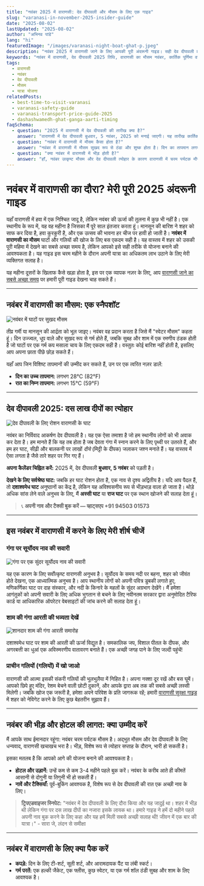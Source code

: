 ```yaml
---
title: "नवंबर 2025 में वाराणसी: देव दीपावली और मौसम के लिए एक गाइड"
slug: "varanasi-in-november-2025-insider-guide"
date: "2025-08-02"
lastUpdated: "2025-08-02"
author: "अभिनव पांडे"
lang: "hi"
featuredImage: "/images/varanasi-night-boat-ghat-p.jpeg"
description: "नवंबर 2025 में वाराणसी जाने के लिए आपकी पूरी अंदरूनी गाइड। सही देव दीपावली की तारीख, मौसम की जानकारी, पैकिंग टिप्स, और क्या उम्मीद करें, प्राप्त करें।"
keywords: "नवंबर में वाराणसी, देव दीपावली 2025 तिथि, वाराणसी का मौसम नवंबर, कार्तिक पूर्णिमा वाराणसी, नवंबर में वाराणसी का दौरा, वाराणसी यात्रा गाइड"
tags:
  - वाराणसी
  - नवंबर
  - देव दीपावली
  - मौसम
  - यात्रा योजना
relatedPosts:
  - best-time-to-visit-varanasi
  - varanasi-safety-guide
  - varanasi-transport-price-guide-2025
  - dashashwamedh-ghat-ganga-aarti-timing
faqSchema:
  - question: "2025 में वाराणसी में देव दीपावली की तारीख क्या है?"
    answer: "वाराणसी में देव दीपावली बुधवार, 5 नवंबर, 2025 को मनाई जाएगी। यह तारीख कार्तिक पूर्णिमा से मेल खाती है और यह शहर का सबसे शानदार त्योहार है।"
  - question: "नवंबर में वाराणसी में मौसम कैसा होता है?"
    answer: "नवंबर में वाराणसी में मौसम सुखद रूप से ठंडा और शुष्क होता है। दिन का तापमान लगभग 28°C (82°F) होता है, जबकि रातें लगभग 15°C (59°F) पर ठंडी होती हैं, जो इसे दर्शनीय स्थलों की यात्रा के लिए आदर्श बनाती है।"
  - question: "क्या नवंबर में वाराणसी में भीड़ होती है?"
    answer: "हाँ, नवंबर उत्कृष्ट मौसम और देव दीपावली त्योहार के कारण वाराणसी में चरम पर्यटक मौसम है। विशेष रूप से घाटों और मंदिरों के आसपास बड़ी भीड़ की अपेक्षा करें। उड़ानों, होटलों और दौरों को पहले से अच्छी तरह से बुक करने की अत्यधिक अनुशंसा की जाती है।"
---
```


# नवंबर में वाराणसी का दौरा? मेरी पूरी 2025 अंदरूनी गाइड

यहाँ वाराणसी में हवा में एक निश्चित जादू है, लेकिन नवंबर की ऊर्जा की तुलना में कुछ भी नहीं है। एक स्थानीय के रूप में, यह वह महीना है जिसका मैं पूरे साल इंतजार करता हूं। मानसून की बारिश ने शहर को साफ कर दिया है, हवा कुरकुरी है, और एक उत्सव की भावना हर चीज पर हावी हो जाती है। **नवंबर में वाराणसी का मौसम** घाटों और गलियों की खोज के लिए बस एकदम सही है। यह वास्तव में शहर को उसकी पूरी महिमा में देखने का सबसे अच्छा समय है, लेकिन आपको इसे सही तरीके से योजना बनाने की आवश्यकता है। यह गाइड इस चरम महीने के दौरान अपनी यात्रा का अधिकतम लाभ उठाने के लिए मेरी व्यक्तिगत सलाह है।

यह महीना दूसरों के खिलाफ कैसे खड़ा होता है, इस पर एक व्यापक नज़र के लिए, आप [वाराणसी जाने का सबसे अच्छा समय](/hi/best-time-to-visit-varanasi) पर हमारी पूरी गाइड देखना चाह सकते हैं।

---

## नवंबर में वाराणसी का मौसम: एक स्नैपशॉट

![नवंबर में घाटों पर सुखद मौसम](/images/varanasi-ghats-overview.jpeg "नवंबर में घाटों पर सुखद मौसम")

तीव्र गर्मी या मानसून की आर्द्रता को भूल जाइए। नवंबर वह प्रदान करता है जिसे मैं "स्वेटर मौसम" कहता हूं। दिन उज्ज्वल, धूप वाले और सुखद रूप से गर्म होते हैं, जबकि सुबह और शाम में एक रमणीय ठंडक होती है जो घाटों पर एक गर्म कप मसाला चाय के लिए एकदम सही है। वस्तुतः कोई बारिश नहीं होती है, इसलिए आप अपना छाता पीछे छोड़ सकते हैं।

यहाँ आप जिन विशिष्ट तापमानों की उम्मीद कर सकते हैं, उन पर एक त्वरित नज़र डालें:

*   **दिन का उच्च तापमान:** लगभग 28°C (82°F)
*   **रात का निम्न तापमान:** लगभग 15°C (59°F)

---

## देव दीपावली 2025: दस लाख दीपों का त्योहार

![देव दीपावली के लिए रोशन वाराणसी के घाट](/images/varanasi-ghat-boat-eve-p.jpeg "देव दीपावली के लिए रोशन घाट")

नवंबर का निर्विवाद आकर्षण देव दीपावली है। यह एक ऐसा तमाशा है जो हम स्थानीय लोगों को भी अवाक कर देता है। हम मानते हैं कि यह तब होता है जब देवता गंगा में स्नान करने के लिए पृथ्वी पर उतरते हैं, और हम हर घाट, सीढ़ी और बालकनी पर लाखों *दीये* (मिट्टी के दीपक) जलाकर जश्न मनाते हैं। यह वास्तव में ऐसा लगता है जैसे तारे शहर पर गिर गए हैं।

**अपना कैलेंडर चिह्नित करें:** 2025 में, देव दीपावली **बुधवार, 5 नवंबर** को पड़ती है।

**देखने के लिए सर्वश्रेष्ठ घाट:** जबकि हर घाट रोशन होता है, एक नाव से दृश्य अद्वितीय है। यदि आप पैदल हैं, तो **दशाश्वमेध घाट** अनुष्ठानों का केंद्र है, लेकिन यह अविश्वसनीय रूप से भीड़भाड़ वाला हो जाता है। थोड़े अधिक सांस लेने वाले अनुभव के लिए, मैं **अस्सी घाट** या **राज घाट** पर एक स्थान खोजने की सलाह देता हूं।

> 📞 **अपनी नाव और टैक्सी बुक करें — व्हाट्सएप +91 94503 01573**

---

## इस नवंबर में वाराणसी में करने के लिए मेरी शीर्ष चीजें

### गंगा पर सूर्योदय नाव की सवारी
![गंगा पर एक सुंदर सूर्योदय नाव की सवारी](/images/varanasi-river-sunrise-boat-p.jpeg "गंगा पर सूर्योदय नाव की सवारी")

यह एक कारण के लिए सर्वोत्कृष्ट वाराणसी अनुभव है। सूर्योदय के समय नदी पर बहना, शहर को जीवंत होते देखना, एक आध्यात्मिक अनुभव है। आप स्थानीय लोगों को अपनी पवित्र डुबकी लगाते हुए, मणिकर्णिका घाट पर दाह संस्कार, और नदी के किनारे के महलों के सुंदर अग्रभाग देखेंगे। मैं हमेशा आगंतुकों को अपनी सवारी के लिए अधिक भुगतान से बचने के लिए नवीनतम सरकार द्वारा अनुमोदित टैरिफ कार्ड या आधिकारिक ऑपरेटर वेबसाइटों की जांच करने की सलाह देता हूं।

### शाम की गंगा आरती की भव्यता देखें
![शानदार शाम की गंगा आरती समारोह](/images/ganga-aarti.jpeg "शाम की गंगा आरती समारोह")

दशाश्वमेध घाट पर शाम की आरती की ऊर्जा विद्युत है। समकालिक जप, विशाल पीतल के दीपक, और अगरबत्ती का धुआं एक अविस्मरणीय वातावरण बनाते हैं। एक अच्छी जगह पाने के लिए जल्दी पहुंचें!

### प्राचीन गलियों (गलियों) में खो जाओ
वाराणसी की आत्मा इसकी संकरी गलियों की भूलभुलैया में निहित है। अपना नक्शा दूर रखें और बस घूमें। आपको छिपे हुए मंदिर, रेशम बेचने वाली छोटी दुकानें, और आपके द्वारा अब तक की सबसे अच्छी लस्सी मिलेगी। जबकि खोज एक जरूरी है, हमेशा अपने परिवेश के प्रति जागरूक रहें; हमारी [वाराणसी सुरक्षा गाइड](/hi/varanasi-safety-guide) में शहर को नेविगेट करने के लिए कुछ बेहतरीन सुझाव हैं।

---

## नवंबर की भीड़ और होटल की लागत: क्या उम्मीद करें

मैं आपके साथ ईमानदार रहूंगा: नवंबर चरम पर्यटक मौसम है। अद्भुत मौसम और देव दीपावली के लिए धन्यवाद, वाराणसी खचाखच भरा है। भीड़, विशेष रूप से त्योहार सप्ताह के दौरान, भारी हो सकती है।

इसका मतलब है कि आपको आगे की योजना बनाने की आवश्यकता है।

*   **होटल और उड़ानें:** उन्हें कम से कम 3-4 महीने पहले बुक करें। नवंबर के करीब आते ही कीमतें आसानी से दोगुनी या तिगुनी भी हो सकती हैं।
*   **नावें और टैक्सियाँ:** पूर्व-बुकिंग आवश्यक है, विशेष रूप से देव दीपावली की रात एक अच्छी नाव के लिए।

> **ट्रिपएडवाइजर स्निपेट:**
> "नवंबर में देव दीपावली के लिए दौरा किया और यह जादुई था। शहर में भीड़ थी लेकिन गंगा पर दस लाख दीपों का नजारा इसके लायक था। हमारे गाइड ने हमें दो महीने पहले अपनी नाव बुक करने के लिए कहा और यह हमें मिली सबसे अच्छी सलाह थी! जीवन में एक बार की यात्रा।" - सारा जे, लंदन से समीक्षा

---

## नवंबर में वाराणसी के लिए क्या पैक करें

*   **कपड़े:** दिन के लिए टी-शर्ट, सूती शर्ट, और आरामदायक पैंट या लंबी स्कर्ट।
*   **गर्म परतें:** एक हल्की जैकेट, एक फ्लीस, कुछ स्वेटर, या एक गर्म शॉल ठंडी सुबह और शाम के लिए आवश्यक है।
